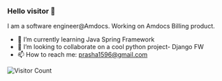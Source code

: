 ### Hello visitor 👋

I am a software engineer@Amdocs. 
Working on Amdocs Billing product.

- 🌱 I’m currently learning Java Spring Framework 
- 👯 I’m looking to collaborate on a cool python project- Django FW
- 📫 How to reach me: prasha1596@gmail.com
<!--
**prasha1596/prasha1596** is a ✨ _special_ ✨ repository because its `README.md` (this file) appears on your GitHub profile.

Here are some ideas to get you started:
# Hello 👋
- 🔭 I’m currently working on ...
- 🌱 I’m currently learning Spring Framework 
- 👯 I’m looking to collaborate on ...
- 🤔 I’m looking for help with ...
- 💬 Ask me about ...
- 📫 How to reach me: ...
- 😄 Pronouns: ...
- ⚡ Fun fact: ...
-->

![Visitor Count](https://profile-counter.glitch.me/{username}/count.svg)
